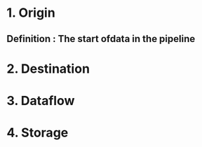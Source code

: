 # 1. Origin

## Definition : The start ofdata in the pipeline

# 2. Destination
# 3. Dataflow
# 4. Storage
